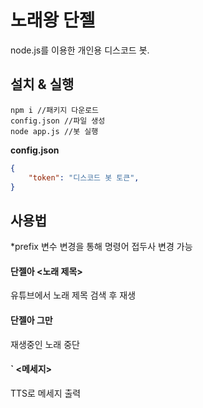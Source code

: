 # 노래왕 단젤
node.js를 이용한 개인용 디스코드 봇.  

## 설치 & 실행
```terminal
npm i //패키지 다운로드
config.json //파일 생성  
node app.js //봇 실행
```
**config.json**

```json
{
    "token": "디스코드 봇 토큰",
}
```

## 사용법
*prefix 변수 변경을 통해 명령어 접두사 변경 가능

#### 단젤아 <노래 제목>
유튜브에서 노래 제목 검색 후 재생

#### 단젤아 그만
재생중인 노래 중단

#### \` <메세지>
TTS로 메세지 출력
